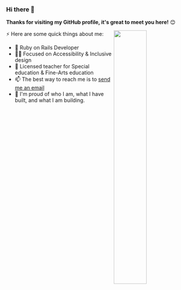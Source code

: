 

### Hi there 👋

**Thanks for visiting my GitHub profile, it's great to meet you here!** 😊

<a href="https://github.com/CAVASOL?tab=repositories">
  <img align="right" src="https://github-readme-stats.vercel.app/api?username=CAVASOL&show_icons=true&title_color=000&icon_color=0099ff&text_color=000&bg_color=ffffff&hide_border=true#gh-light-mode-only" width="42%" />
</a>

⚡ Here are some quick things about me:

- 🔭 Ruby on Rails Developer
- 🧑‍💻 Focused on Accessibility & Inclusive design
- 🏫 Licensed teacher for Special education & Fine-Arts education
- 📫 The best way to reach me is to [send me an email](mailto:awyeon@gmail.com)
- 🧸 I'm proud of who I am, what I have built, and what I am building.

